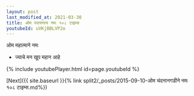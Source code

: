 ```yaml
---
layout: post
last_modified_at: 2021-03-30
title: ओम परायणाय नमः १०८ टाइम्स
youtubeId: uVKjBBLVP2o
---
```

 
 
 ओम महात्माने नमः  
 
 -  ज्याचे मन खूप महान आहे 
 
  
 
  
 
 
 
 
 
 


{% include youtubePlayer.html id=page.youtubeId %}
 
[Next]({{ site.baseurl }}{% link  split2/_posts/2015-09-10-ओम चंदनानगडीने नमः १०८ टाइम्स.md%})
 
